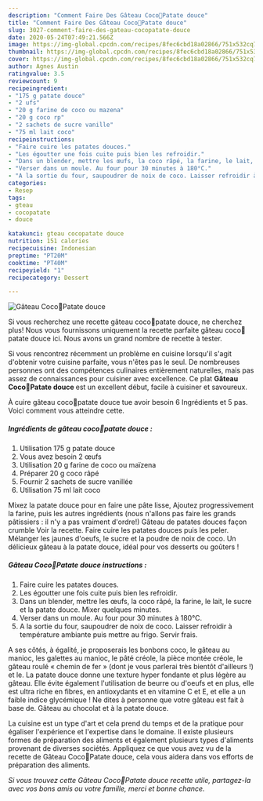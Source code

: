 ```yaml
---
description: "Comment Faire Des Gâteau Coco🥥Patate douce"
title: "Comment Faire Des Gâteau Coco🥥Patate douce"
slug: 3027-comment-faire-des-gateau-cocopatate-douce
date: 2020-05-24T07:49:21.566Z
image: https://img-global.cpcdn.com/recipes/8fec6cbd18a02866/751x532cq70/gateau-coco🥥patate-douce-photo-principale-de-la-recette.jpg
thumbnail: https://img-global.cpcdn.com/recipes/8fec6cbd18a02866/751x532cq70/gateau-coco🥥patate-douce-photo-principale-de-la-recette.jpg
cover: https://img-global.cpcdn.com/recipes/8fec6cbd18a02866/751x532cq70/gateau-coco🥥patate-douce-photo-principale-de-la-recette.jpg
author: Agnes Austin
ratingvalue: 3.5
reviewcount: 9
recipeingredient:
- "175 g patate douce"
- "2 ufs"
- "20 g farine de coco ou mazena"
- "20 g coco rp"
- "2 sachets de sucre vanille"
- "75 ml lait coco"
recipeinstructions:
- "Faire cuire les patates douces."
- "Les égoutter une fois cuite puis bien les refroidir."
- "Dans un blender, mettre les œufs, la coco râpé, la farine, le lait, le sucre et la patate douce. Mixer quelques minutes."
- "Verser dans un moule. Au four pour 30 minutes à 180°C."
- "A la sortie du four, saupoudrer de noix de coco. Laisser refroidir à température ambiante puis mettre au frigo. Servir frais."
categories:
- Resep
tags:
- gteau
- cocopatate
- douce

katakunci: gteau cocopatate douce 
nutrition: 151 calories
recipecuisine: Indonesian
preptime: "PT20M"
cooktime: "PT40M"
recipeyield: "1"
recipecategory: Dessert

---
```



![Gâteau Coco🥥Patate douce](https://img-global.cpcdn.com/recipes/8fec6cbd18a02866/751x532cq70/gateau-coco🥥patate-douce-photo-principale-de-la-recette.jpg)

Si vous recherchez une recette gâteau coco🥥patate douce, ne cherchez plus! Nous vous fournissons uniquement la recette parfaite gâteau coco🥥patate douce ici. Nous avons un grand nombre de recette à tester.

Si vous rencontrez récemment un problème en cuisine lorsqu'il s'agit d'obtenir votre cuisine parfaite, vous n'êtes pas le seul. De nombreuses personnes ont des compétences culinaires entièrement naturelles, mais pas assez de connaissances pour cuisiner avec excellence. Ce plat <strong> Gâteau Coco🥥Patate douce </strong> est un excellent début, facile à cuisiner et savoureux.

<!--inarticleads1-->

À cuire gâteau coco🥥patate douce tue avoir besoin 6 Ingrédients et 5 pas. Voici comment vous atteindre cette.

##### Ingrédients de gâteau coco🥥patate douce :

1. Utilisation 175 g patate douce
1. Vous avez besoin 2 œufs
1. Utilisation 20 g farine de coco ou maïzena
1. Préparer 20 g coco râpé
1. Fournir 2 sachets de sucre vanillée
1. Utilisation 75 ml lait coco


Mixez la patate douce pour en faire une pâte lisse, Ajoutez progressivement la farine, puis les autres ingrédients (nous n&#39;allons pas faire les grands pâtissiers : il n&#39;y a pas vraiment d&#39;ordre!) Gâteau de patates douces façon crumble Voir la recette. Faire cuire les patates douces puis les peler. Mélanger les jaunes d&#39;oeufs, le sucre et la poudre de noix de coco. Un délicieux gâteau à la patate douce, idéal pour vos desserts ou goûters ! 

<!--inarticleads2-->

##### Gâteau Coco🥥Patate douce instructions :

1. Faire cuire les patates douces.
1. Les égoutter une fois cuite puis bien les refroidir.
1. Dans un blender, mettre les œufs, la coco râpé, la farine, le lait, le sucre et la patate douce. Mixer quelques minutes.
1. Verser dans un moule. Au four pour 30 minutes à 180°C.
1. A la sortie du four, saupoudrer de noix de coco. Laisser refroidir à température ambiante puis mettre au frigo. Servir frais.


A ses côtés, à égalité, je proposerais les bonbons coco, le gâteau au manioc, les galettes au manioc, le pâté créole, la pièce montée créole, le gâteau roulé « chemin de fer » (dont je vous parlerai très bientôt d&#39;ailleurs !) et le. La patate douce donne une texture hyper fondante et plus légère au gâteau. Elle évite également l&#39;utilisation de beurre ou d&#39;oeufs et en plus, elle est ultra riche en fibres, en antioxydants et en vitamine C et E, et elle a un faible indice glycémique ! Ne dites à personne que votre gâteau est fait à base de. Gâteau au chocolat et à la patate douce. 

<!--inarticleads1-->

<p>
La cuisine est un type d'art et cela prend du temps et de la pratique pour égaliser l'expérience et l'expertise dans le domaine. Il existe plusieurs formes de préparation des aliments et également plusieurs types d'aliments provenant de diverses sociétés. Appliquez ce que vous avez vu de la recette de Gâteau Coco🥥Patate douce, cela vous aidera dans vos efforts de préparation des aliments.
</p>

<p>
<i>Si vous trouvez cette Gâteau Coco🥥Patate douce recette utile, partagez-la avec vos bons amis ou votre famille, merci et bonne chance.</i>
</p>
